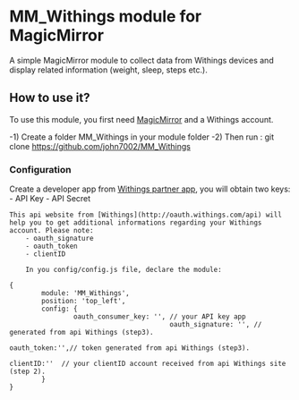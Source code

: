 # MM_Withings module for MagicMirror

A simple MagicMirror module to collect data from Withings devices and display related information (weight, sleep, steps etc.).

## How to use it?                                                                                                                                           

To use this module, you first need [MagicMirror](https://github.com/MichMich/MagicMirror) and a Withings account.

 -1) Create a folder MM_Withings in your module folder
	-2) Then run : git clone https://github.com/john7002/MM_Withings

### Configuration
Create a developer app from [Withings partner app](http://oauth.withings.com/partner/dashboard), you will obtain two keys:
	- API Key
	- API Secret
	
	This api website from [Withings](http://oauth.withings.com/api) will help you to get additional informations regarding your Withings account. Please note:
		- oauth_signature
		- oauth_token
		- clientID
		
		In you config/config.js file, declare the module:
```
{                                                                                                                                                   
        module: 'MM_Withings',                                                                                                                          
        position: 'top_left',                                                               
        config: {                                                                                                                                   
                oauth_consumer_key: '', // your API key app
        								oauth_signature: '', // generated from api Withings (step3).
																oauth_token:'',// token generated from api Withings (step3).
																clientID:''  // your clientID account received from api Withings site (step 2).                                                                         
        }                                                                                                                                           
}                
```

 
